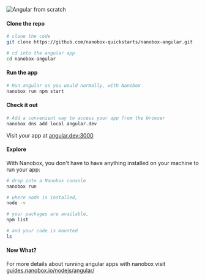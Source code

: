 ![Angular from scratch](https://guides.nanobox.io/assets/quickstart-icons/angular.png)

#### Clone the repo

```bash
# clone the code
git clone https://github.com/nanobox-quickstarts/nanobox-angular.git

# cd into the angular app
cd nanobox-angular
```

#### Run the app

```bash
# Run angular as you would normally, with Nanobox
nanobox run npm start
```

#### Check it out

```bash
# Add a convenient way to access your app from the browser
nanobox dns add local angular.dev
```

Visit your app at <a href="http://angular.dev:3000" target="\_blank">angular.dev:3000</a>

#### Explore

With Nanobox, you don't have to have anything installed on your machine to run your app:

```bash
# drop into a Nanobox console
nanobox run

# where node is installed,
node -v

# your packages are available,
npm list

# and your code is mounted
ls
```

#### Now What?
For more details about running angular apps with nanobox visit [guides.nanobox.io/nodejs/angular/](https://guides.nanobox.io/nodejs/angular/)
